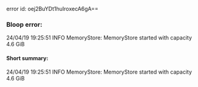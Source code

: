 error id: oej2BuYDt1huIroxecA6gA==
### Bloop error:

24/04/19 19:25:51 INFO MemoryStore: MemoryStore started with capacity 4.6 GiB
#### Short summary: 

24/04/19 19:25:51 INFO MemoryStore: MemoryStore started with capacity 4.6 GiB